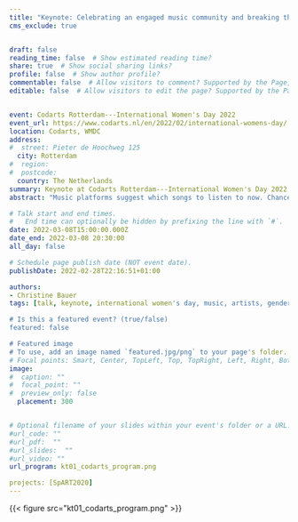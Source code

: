```yaml
---
title: "Keynote: Celebrating an engaged music community and breaking the bias"
cms_exclude: true


draft: false
reading_time: false  # Show estimated reading time?
share: true  # Show social sharing links?
profile: false  # Show author profile?
commentable: false  # Allow visitors to comment? Supported by the Page, Post, and Docs content types.
editable: false  # Allow visitors to edit the page? Supported by the Page, Post, and Docs content types.


event: Codarts Rotterdam---International Women's Day 2022
event_url: https://www.codarts.nl/en/2022/02/international-womens-day/
location: Codarts, WMDC
address:
#  street: Pieter de Hoochweg 125
  city: Rotterdam
#  region:
#  postcode:
  country: The Netherlands
summary: Keynote at Codarts Rotterdam---International Women's Day 2022.
abstract: "Music platforms suggest which songs to listen to now. Chances are the first recommendation is a song by a male artist. Can we break this pattern?---Yes, we can."

# Talk start and end times.
#   End time can optionally be hidden by prefixing the line with `#`.
date: 2022-03-08T15:00:00.000Z
date_end: 2022-03-08 20:30:00
all_day: false

# Schedule page publish date (NOT event date).
publishDate: 2022-02-28T22:16:51+01:00

authors:
- Christine Bauer
tags: [talk, keynote, international women's day, music, artists, gender bias, fairness]

# Is this a featured event? (true/false)
featured: false

# Featured image
# To use, add an image named `featured.jpg/png` to your page's folder. 
# Focal points: Smart, Center, TopLeft, Top, TopRight, Left, Right, BottomLeft, Bottom, BottomRight.
image:
#  caption: ""
#  focal_point: ""
#  preview_only: false
  placement: 300


# Optional filename of your slides within your event's folder or a URL.
#url_code: ""
#url_pdf:  ""
#url_slides:  ""
#url_video: ""
url_program: kt01_codarts_program.png

projects: [SpART2020]
---
```


{{< figure src="kt01_codarts_program.png" >}}

